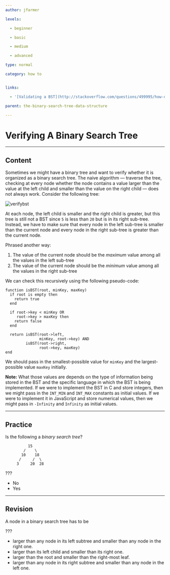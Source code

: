 ```yaml
---
author: jfarmer

levels:

  - beginner

  - basic

  - medium

  - advanced

type: normal

category: how to


links:

  - '[Validating a BST](http://stackoverflow.com/questions/499995/how-do-you-validate-a-binary-search-tree){website}'

parent: the-binary-search-tree-data-structure

---
```


# Verifying A Binary Search Tree

---
## Content

Sometimes we might have a binary tree and want to verify whether it is organized as a binary search tree.  The naive algorithm — traverse the tree, checking at every node whether the node contains a value larger than the value at the left child and smaller than the value on the right child — does not always work. Consider the following tree:

![verifybst](%3Csvg%20width%3D%22100%25%22%20height%3D%22auto%22%20viewBox%3D%220%200%20700%20300%22%20xmlns%3D%22http%3A%2F%2Fwww.w3.org%2F2000%2Fsvg%22%3E%3Ctitle%3EArtboard%3C%2Ftitle%3E%3Cg%20fill%3D%22none%22%20fill-rule%3D%22evenodd%22%3E%3Cpath%20d%3D%22M349%2085c19.329966%200%2035-15.6700338%2035-35%200-6.7781994-1.926799-13.1063707-5.262556-18.4666731C372.560339%2021.6072003%20361.551767%2015%20349%2015c-19.329966%200-35%2015.6700338-35%2035s15.670034%2035%2035%2035zM209%20185c19.329966%200%2035-15.670034%2035-35%200-6.778199-1.926799-13.106371-5.262556-18.466673C232.560339%20121.6072%20221.551767%20115%20209%20115c-19.329966%200-35%2015.670034-35%2035s15.670034%2035%2035%2035zm180%20100c19.329966%200%2035-15.670034%2035-35%200-6.778199-1.926799-13.106371-5.262556-18.466673C412.560339%20221.6072%20401.551767%20215%20389%20215c-19.329966%200-35%2015.670034-35%2035s15.670034%2035%2035%2035zm100-100c19.329966%200%2035-15.670034%2035-35%200-6.778199-1.926799-13.106371-5.262556-18.466673C512.560339%20121.6072%20501.551767%20115%20489%20115c-19.329966%200-35%2015.670034-35%2035s15.670034%2035%2035%2035z%22%20stroke%3D%22currentColor%22%20stroke-width%3D%222%22%20fill%3D%22%23FFF%22%2F%3E%3Ctext%20font-family%3D%22RobotoMono-Light%2C%20Roboto%20Mono%22%20font-size%3D%2240%22%20font-weight%3D%22300%22%20fill%3D%22currentColor%22%3E%3Ctspan%20x%3D%22464.996094%22%20y%3D%22164%22%3E30%3C%2Ftspan%3E%3C%2Ftext%3E%3Ctext%20font-family%3D%22RobotoMono-Light%2C%20Roboto%20Mono%22%20font-size%3D%2240%22%20font-weight%3D%22300%22%20fill%3D%22currentColor%22%3E%3Ctspan%20x%3D%22184.996094%22%20y%3D%22167%22%3E10%3C%2Ftspan%3E%3C%2Ftext%3E%3Ctext%20font-family%3D%22RobotoMono-Light%2C%20Roboto%20Mono%22%20font-size%3D%2240%22%20font-weight%3D%22300%22%20fill%3D%22currentColor%22%3E%3Ctspan%20x%3D%22376.998047%22%20y%3D%22264%22%3E5%3C%2Ftspan%3E%3C%2Ftext%3E%3Cpath%20d%3D%22M599%20286c19.329966%200%2035-15.670034%2035-35%200-6.778199-1.926799-13.106371-5.262556-18.466673C622.560339%20222.6072%20611.551767%20216%20599%20216c-19.329966%200-35%2015.670034-35%2035s15.670034%2035%2035%2035z%22%20stroke%3D%22currentColor%22%20stroke-width%3D%222%22%20fill%3D%22%23FFF%22%2F%3E%3Ctext%20font-family%3D%22RobotoMono-Light%2C%20Roboto%20Mono%22%20font-size%3D%2240%22%20font-weight%3D%22300%22%20fill%3D%22currentColor%22%3E%3Ctspan%20x%3D%22574.996094%22%20y%3D%22267%22%3E40%3C%2Ftspan%3E%3C%2Ftext%3E%3Ctext%20font-family%3D%22RobotoMono-Light%2C%20Roboto%20Mono%22%20font-size%3D%2240%22%20font-weight%3D%22300%22%20fill%3D%22currentColor%22%3E%3Ctspan%20x%3D%22324.996094%22%20y%3D%2266%22%3E20%3C%2Ftspan%3E%3C%2Ftext%3E%3Cpath%20d%3D%22M324.305402%2076L231%20122.270754M374%2075l89.005263%2049.575516M514%20175l60.148477%2050.16054M415%20225.78497L464.504468%20175%22%20stroke%3D%22currentColor%22%20stroke-width%3D%222%22%2F%3E%3C%2Fg%3E%3C%2Fsvg%3E)

At each node, the left child is smaller and the right child is greater, but this tree is still not a BST since `5` is less than `20` but is in its right sub-tree.  Instead, we have to make sure that every node in the left sub-tree is smaller than the current node and every node in the right sub-tree is greater than the current node.

Phrased another way:

1. The value of the current node should be the *maximum* value among all the values in the left sub-tree
2. The value of the current node should be the *minimum* value among all the values in the right sub-tree

We can check this recursively using the following pseudo-code:

```text
function isBST(root, minKey, maxKey)
  if root is empty then
    return true
  end

  if root->key < minKey OR
     root->key > maxKey then
    return false
  end

  return isBST(root->left,
               minKey, root->key) AND
         isBST(root->right,
               root->key, maxKey)
end
```

We should pass in the smallest-possible value for `minKey` and the largest-possible value `maxKey` initially.

**Note:** What those values are depends on the type of information being stored in the BST and the specific language in which the BST is being implemented. If we were to implement the BST in C and store integers, then we might pass in the `INT_MIN` and `INT_MAX` constants as initial values. If we were to implement it in JavaScript and store numerical values, then we might pass in `-Infinity` and `Infinity` as initial values.

---
## Practice

Is the following a *binary search tree*?
```
          15
        /    \
       10    18
      /     /  \
     3     20  28
```

???

* No
* Yes

---
## Revision

A node in a binary search tree has to be

???

* larger than any node in its left subtree and smaller than any node in the right one.
* larger than its left child and smaller than its right one.
* larger than the root and smaller than the right-most leaf.
* larger than any node in its right subtree and smaller than any node in the left one.

